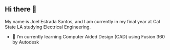 ## Hi there 👋
My name is Joel Estrada Santos, and I am currently in my final year at Cal State LA studying Electrical Engineering.

- 🌱 I’m currently learning Computer Aided Design (CAD) using Fusion 360 by Autodesk


<!--
**joel0414/joel0414** is a ✨ _special_ ✨ repository because its `README.md` (this file) appears on your GitHub profile.

Here are some ideas to get you started:

- 🔭 I’m currently working on ...
- 🌱 I’m currently learning ...
- 👯 I’m looking to collaborate on ...
- 🤔 I’m looking for help with ...
- 💬 Ask me about ...
- 📫 How to reach me: ...
- 😄 Pronouns: ...
- ⚡ Fun fact: ...
-->
